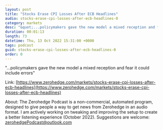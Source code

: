 ```yaml
---
layout: post
title: "Stocks Erase CPI Losses After ECB Headlines"
audio: stocks-erase-cpi-losses-after-ecb-headlines-0
category: markets
desc: "&quot;...policymakers gave the new model a mixed reception and fear it could include errors&quot;"
duration: 00:01:13
length: 73
datetime: Thu, 13 Oct 2022 15:31:00 +0000
tags: podcast
guid: stocks-erase-cpi-losses-after-ecb-headlines-0
order: 0
---
```

&quot;...policymakers gave the new model a mixed reception and fear it could include errors&quot;

Link: [https://www.zerohedge.com/markets/stocks-erase-cpi-losses-after-ecb-headlines](https://www.zerohedge.com/markets/stocks-erase-cpi-losses-after-ecb-headlines)

About: The Zerohedge Podcast is a non-commercial, automated program, designed to give people a way to get news from Zerohedge in an audio format.  I am actively working on tweaking and improving the setup to create a better listening experience (October 2022).  Suggestions are welcome: [zerohedgePodcast@outlook.com](mailto:zerohedgePodcast@outlook.com)
